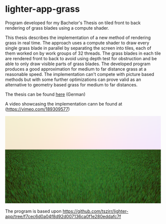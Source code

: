 # lighter-app-grass
Program developed for my Bachelor's Thesis on tiled front to back rendering of grass blades using a compute shader.

This thesis describes the implementation of a new method of rendering grass in real time. The approach uses a compute shader to draw every single grass blade in parallel by separating the screen into tiles, each of them worked on by work groups of 32 threads. The grass blades in each tile are rendered front to back to avoid using depth test for obstruction and be able to only draw visible parts of grass blades. 
The developed program produces a good approximation for medium to far distance grass at a reasonable speed. The implementation can't compete with picture based methods but with some further optimizations can prove valid as an alternative to geometry based grass for medium to far distances.

The thesis can be found [here](./thesis.pdf) (German)

A video showcasing the implementation cann be found at (https://vimeo.com/189309577)

![screenshot of the implementation](./cs_grass_result_screenshot_1.png)

The program is based upon https://github.com/tszirr/lighter-app/tree/f7cec6d0a04f8d92d007136ca0f1e280eddafc7f

